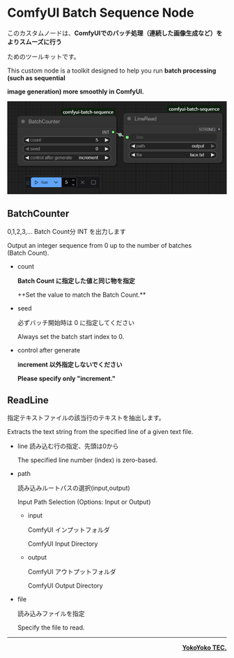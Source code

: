 # ComfyUI Batch Sequence Node
このカスタムノードは、**ComfyUIでのバッチ処理（連続した画像生成など）をよりスムーズに行う**

ためのツールキットです。

This custom node is a toolkit designed to help you run **batch processing (such as sequential**

**image generation) more smoothly in ComfyUI.**

![image](asset/exsample.png)


## BatchCounter

0,1,2,3,... Batch Count分 INT を出力します

Output an integer sequence from 0 up to the number of batches (Batch Count).

- count

    **Batch Count に指定した値と同じ物を指定**

    ++Set the value to match the Batch Count.**

- seed

    必ずバッチ開始時は 0 に指定してください

    Always set the batch start index to 0.

- control after generate

    **increment 以外指定しないでください**

    **Please specify only "increment."**

## ReadLine

指定テキストファイルの該当行のテキストを抽出します。

Extracts the text string from the specified line of a given text file.

- line
    読み込む行の指定、先頭は0から

    The specified line number (index) is zero-based.

- path

    読み込みルートパスの選択(input,output)

    Input Path Selection (Options: Input or Output)

    - input

        ComfyUI インプットフォルダ

        ComfyUI Input Directory

    - output

        ComfyUI アウトプットフォルダ

        ComfyUI Output Directory

- file

    読み込みファイルを指定

    Specify the file to read.

---
<div style="text-align: right;">

**[YokoYoko TEC.](https://note.com/alive_gibbon2712)**

</div>
